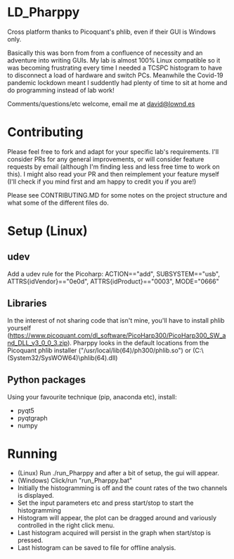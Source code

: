 # LD_Pharppy
Cross platform thanks to Picoquant's phlib, even if their GUI is Windows only.

Basically this was born from from a confluence of necessity and an adventure into writing GUIs. My lab is almost 100% Linux compatible so it was becoming frustrating every time I needed a TCSPC histogram to have to disconnect a load of hardware and switch PCs. Meanwhile the Covid-19 pandemic lockdown meant I suddently had plenty of time to sit at home and do programming instead of lab work!

Comments/questions/etc welcome, email me at david@lownd.es

# Contributing
Please feel free to fork and adapt for your specific lab's requirements. I'll consider PRs for any general improvements, or will consider feature requests by email (although I'm finding less and less free time to work on this). I might also read your PR and then reimplement your feature myself (I'll check if you mind first and am happy to credit you if you are!)

Please see CONTRIBUTING.MD for some notes on the project structure and what some of the different files do.

# Setup (Linux)

## udev
Add a udev rule for the Picoharp: ACTION=="add", SUBSYSTEM=="usb", ATTRS{idVendor}=="0e0d", ATTRS{idProduct}=="0003", MODE="0666"
## Libraries
In the interest of not sharing code that isn't mine, you'll have to install phlib yourself (https://www.picoquant.com/dl_software/PicoHarp300/PicoHarp300_SW_and_DLL_v3_0_0_3.zip).
Pharppy looks in the default locations from the Picoquant phlib installer ("/usr/local/lib(64)/ph300/phlib.so") or (C:\\(System32/SysWOW64)\\phlib(64).dll)
## Python packages
Using your favourite technique (pip, anaconda etc), install:
- pyqt5
- pyqtgraph
- numpy

# Running
- (Linux) Run ./run_Pharppy and after a bit of setup, the gui will appear.
- (Windows) Click/run "run_Pharppy.bat"
- Initially the histogramming is off and the count rates of the two channels is displayed.
- Set the input parameters etc and press start/stop to start the histogramming
- Histogram will appear, the plot can be dragged around and variously controlled in the right click menu.
- Last histogram acquired will persist in the graph when start/stop is pressed.
- Last histogram can be saved to file for offline analysis.